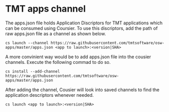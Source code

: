 # TMT apps channel 

The apps.json file holds Application Discriptors for TMT applications which can be consumed using Coursier.
To use this discriptors, add the path of raw apps.json file as a channel as shown below.
```
cs launch --channel https://raw.githubusercontent.com/tmtsoftware/osw-apps/master/apps.json <app to launch>:<version|SHA>
```

A more convinient way would be to add apps.json file into the cousier channels. Execute the following commad to do so.
```
cs install --add-channel https://raw.githubusercontent.com/tmtsoftware/osw-apps/master/apps.json
```

After adding the channel, Cousier will look into saved channels to find the application descriptors whenever needed.
```
cs launch <app to launch>:<version|SHA>
```
